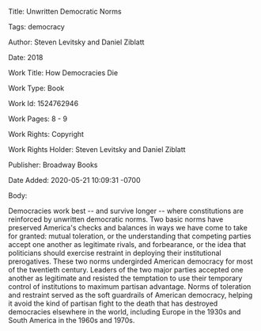 Title:  Unwritten Democratic Norms

Tags:   democracy

Author: Steven Levitsky and Daniel Ziblatt

Date:   2018

Work Title: How Democracies Die

Work Type: Book

Work Id: 1524762946

Work Pages: 8 - 9

Work Rights: Copyright

Work Rights Holder: Steven Levitsky and Daniel Ziblatt

Publisher: Broadway Books

Date Added: 2020-05-21 10:09:31 -0700

Body: 

Democracies work best -- and survive longer -- where constitutions are reinforced by unwritten democratic norms. Two basic norms have preserved America's checks and balances in ways we have come to take for granted: mutual toleration, or the understanding that competing parties accept one another as legitimate rivals, and forbearance, or the idea that politicians should exercise restraint in deploying their institutional prerogatives. These two norms undergirded American democracy for most of the twentieth century. Leaders of the two major parties accepted one another as legitimate and resisted the temptation to use their temporary control of institutions to maximum partisan advantage. Norms of toleration and restraint served as the soft guardrails of American democracy, helping it avoid the kind of partisan fight to the death that has destroyed democracies elsewhere in the world, including Europe in the 1930s and South America in the 1960s and 1970s.

